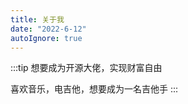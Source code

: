 ```yaml
---
title: 关于我
date: "2022-6-12"
autoIgnore: true
---
```


:::tip
想要成为开源大佬，实现财富自由

喜欢音乐，电吉他，想要成为一名吉他手
:::

